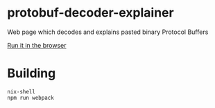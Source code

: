 # protobuf-decoder-explainer

Web page which decodes and explains pasted binary Protocol Buffers

[Run it in the browser](http://jamesdbrock.github.io/protobuf-decoder-explainer/)

# Building
```
nix-shell
npm run webpack
```
